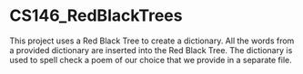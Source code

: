 # CS146_RedBlackTrees

This project uses a Red Black Tree to create a dictionary. All the words from a provided dictionary are inserted into
the Red Black Tree. The dictionary is used to spell check a poem of our choice that we provide in a separate file. 
